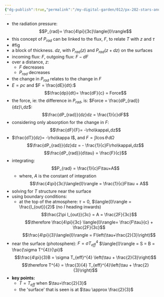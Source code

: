 ```yaml
---
{"dg-publish":true,"permalink":"/my-digital-garden/012/px-282-stars-and-the-solar-system/c-stellar-atmosphere/c2-14-stellar-atmospheres/px-282-c13-temperature-structure/","created":"2024-11-25T10:50:32.000+00:00","updated":"2024-11-26T09:39:02.972+00:00"}
---
```


- the radiation pressure: 
$$P_{rad}= \frac{4\pi}{3c}\langle{I}\rangle$$
- this concept of $P_{rad}$ can be linked to the flux, $F$, to relate $T$ with $z$ and $\tau$
- #fig
- a block of thickness. $dz$, with $P_{rad}(z)$ and $P_{rad}(z+dz)$ on the surfaces
- incoming flux: $F$, outgoing flux: $F-dF$
- over a distance, $z$:
	- $F$ decreases
	- $P_{rad}$ decreases
- the change in $P_{rad}$ relates to the change in $F$
- $E=pc$ and $F = \frac{dE}{dt}:$ 
$$\frac{dp}{dt}= \frac{dF}{c} = Force$$
- the force, ie: the difference in $P_{rad}$, is: $Force = \frac{dP_{rad}}{dz}\,dz$: 
$$\frac{dP_{rad}}{dz}dz = \frac{1}{c}dF$$
- considering only absorption for the change in $F:$ 
$$\frac{dF}{F}= -\rho\kappa\,dz$$
- $\frac{dT}{dz}= -\rho\kappa I$, and $F = \int I\cos\theta\,d\Omega$
$$\frac{dP_{rad}}{dz}dz = - \frac{1}{c}F\rho\kappa\,dz$$
$$\frac{dP_{rad}}{d\tau} = \frac{F}{c}$$
- integrating: 
$$P_{rad} = \frac{1}{c}F\tau+A$$
	- where, $A$ is the constant of integration
$$\frac{4\pi}{3c}\langle{I}\rangle = \frac{1}{c}F\tau + A$$
- solving for $T$ structure near the surface
- using boundary conditions:
	- at the top of the atmosphere: $\tau=0$, $\langle{I}\rangle = \frac{I_{out}}{2}$ (no $I$  heading inwards)
$$\frac{2\pi I_{out}}{3c} = A = \frac{2F}{3c}$$
$$\therefore \frac{4\pi}{3c} \langle{I}\rangle= \frac{F\tau}{c} + \frac{2F}{3c}$$
$$\frac{4\pi}{3}\langle{I}\rangle = F\left(\tau+\frac{2}{3}\right)$$
- near the surface (photosphere): 
	$F = \sigma T_{eff}^{4}$
	$\langle{I}\rangle = S = B = \frac{\sigma T^{4}}{\pi}$
$$\frac{4\pi}{3}B = \sigma T_{eff}^{4} \left(\tau + \frac{2}{3}\right)$$
$$\therefore T^{4} = \frac{3}{4} T_{eff}^{4}\left(\tau + \frac{2}{3}\right)$$
- **key points:**
	- $T = T_{eff}$ when $\tau=\frac{2}{3}$
	- the 'surface' that is seen is at $\tau \approx \frac{2}{3}$
